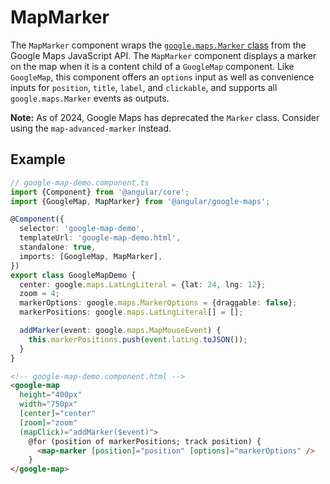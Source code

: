 # MapMarker

The `MapMarker` component wraps the [`google.maps.Marker` class](https://developers.google.com/maps/documentation/javascript/reference/marker#Marker) from the Google Maps JavaScript API. The `MapMarker` component displays a marker on the map when it is a content child of a `GoogleMap` component. Like `GoogleMap`, this component offers an `options` input as well as convenience inputs for `position`, `title`, `label`, and `clickable`, and supports all `google.maps.Marker` events as outputs.

**Note:** As of 2024, Google Maps has deprecated the `Marker` class. Consider using the `map-advanced-marker` instead.

## Example

```typescript
// google-map-demo.component.ts
import {Component} from '@angular/core';
import {GoogleMap, MapMarker} from '@angular/google-maps';

@Component({
  selector: 'google-map-demo',
  templateUrl: 'google-map-demo.html',
  standalone: true,
  imports: [GoogleMap, MapMarker],
})
export class GoogleMapDemo {
  center: google.maps.LatLngLiteral = {lat: 24, lng: 12};
  zoom = 4;
  markerOptions: google.maps.MarkerOptions = {draggable: false};
  markerPositions: google.maps.LatLngLiteral[] = [];

  addMarker(event: google.maps.MapMouseEvent) {
    this.markerPositions.push(event.latLng.toJSON());
  }
}
```

```html
<!-- google-map-demo.component.html -->
<google-map
  height="400px"
  width="750px"
  [center]="center"
  [zoom]="zoom"
  (mapClick)="addMarker($event)">
    @for (position of markerPositions; track position) {
      <map-marker [position]="position" [options]="markerOptions" />
    }
</google-map>
```
